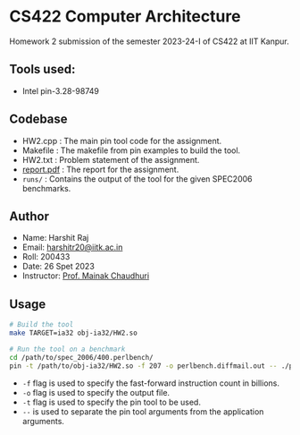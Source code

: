 # CS422 Computer Architecture

Homework 2 submission of the semester 2023-24-I of CS422 at IIT Kanpur.

## Tools used:

- Intel pin-3.28-98749

## Codebase

- HW2.cpp : The main pin tool code for the assignment.
- Makefile : The makefile from pin examples to build the tool.
- HW2.txt : Problem statement of the assignment.
- [report.pdf](./report.pdf) : The report for the assignment.
- `runs/` : Contains the output of the tool for the given SPEC2006 benchmarks.

## Author

- Name: Harshit Raj
- Email: harshitr20@iitk.ac.in
- Roll: 200433
- Date: 26 Spet 2023
- Instructor: [Prof. Mainak Chaudhuri](https://www.cse.iitk.ac.in/users/mainakc/)

## Usage

```sh
# Build the tool
make TARGET=ia32 obj-ia32/HW2.so

# Run the tool on a benchmark
cd /path/to/spec_2006/400.perlbench/
pin -t /path/to/obj-ia32/HW2.so -f 207 -o perlbench.diffmail.out -- ./perlbench_base.i386 -I./lib diffmail.pl 4 800 10 17 19 300 > perlbench.ref.diffmail.out 2> perlbench.ref.diffmail.err
```

- `-f` flag is used to specify the fast-forward instruction count in billions.
- `-o` flag is used to specify the output file.
- `-t` flag is used to specify the pin tool to be used.
- `--` is used to separate the pin tool arguments from the application arguments.
